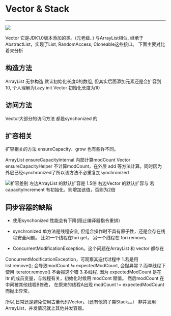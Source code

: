 # Vector & Stack

---
![](http://zpengg.oss-cn-shenzhen.aliyuncs.com/img/654739fc937480b0158534b05ac2dcf6.png)

Vector 它是JDK1.0版本添加的类。(元老级..)
与ArrayList相似, 继承于AbstractList，实现了List, RandomAccess, Cloneable这些接口。
下面主要对比着来分析

## 构造方法
ArrayList 无参构造 默认初始化长度0的数组, 但其实后面添加元素还是会扩容到10, 个人理解为Lazy init
Vector 初始化长度为10

## 访问方法
Vector大部分的访问方法 都是synchonized 的

## 扩容相关
扩容相关的方法 ensureCapacity、grow 也有些许不同。

ArrayList ensureCapacityInternal 内部计算modCount
Vector ensureCapacityHelper 不计算modCount，在外层 add 等方法计算。同时因为外层已经synchronized了所以该方法不必重复加synchronized

![扩容差别](http://zpengg.oss-cn-shenzhen.aliyuncs.com/img/d574c4bc06c98bef4cb4ae0029f10ca4.png)
左边ArrayList 的默认扩容是 1.5倍
右边Vector 的默认扩容与 若capacityIncrement 有初始化，则增加该值，否则为2倍

## 同步容器的缺陷
- 使用synchonized 性能会有下降(阻止编译器指令重排）

- synchronized 单方法是线程安全, 但组合操作时不具有原子性，还是会存在线程安全问题。
比如一个线程在fori get， 另一个线程在 fori remove。

- ConcurrentModificationException。这个问题在ArrayList 和 vector 都存在

ConcurrentModificationException，可观察其迭代过程中
1.若是用list.remove(); 会导致modCount != expectedModCount, 会抛异常
2.而单线程下使用 iterator.remove() 不会报这个错
3.多线程. 因为 expectedModCount 是在 Itr 的成员变量，与线程有关，初始化时候用 modCont 赋值。 然后modCount 在 中间被其他线程B修改， 在原来的线程A出现 modCount != expectedModCount 而抛出异常。

所以,日常还是避免使用古董代码Vector。（还有他的子类Stack。。）
非并发用ArrayList，并发情况就上其他并发容器。

